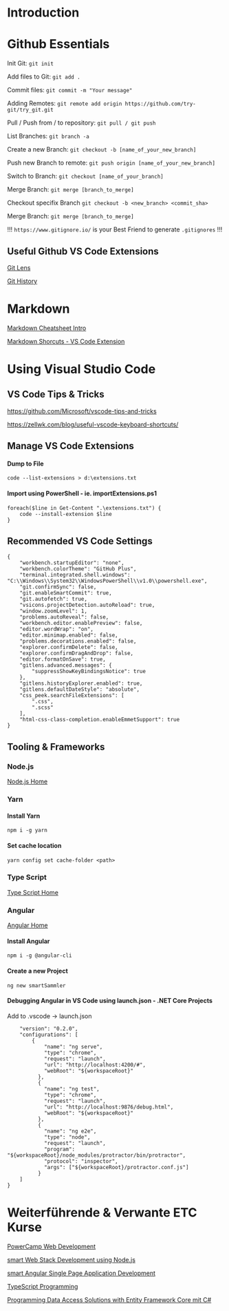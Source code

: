 # Introduction

# Github Essentials

Init Git: `git init`

Add files to Git: `git add .`

Commit files: `git commit -m "Your message"`

Adding Remotes: `git remote add origin https://github.com/try-git/try_git.git`

Pull / Push from / to repository: `git pull / git push`

List Branches: `git branch -a`

Create a new Branch: `git checkout -b [name_of_your_new_branch]`

Push new Branch to remote: `git push origin [name_of_your_new_branch]`

Switch to Branch: `git checkout [name_of_your_branch]`

Merge Branch: `git merge [branch_to_merge]`

Checkout specifix Branch `git checkout -b <new_branch> <commit_sha>`

Merge Branch: `git merge [branch_to_merge]`

!!! `https://www.gitignore.io/` is your Best Friend to generate `.gitignores` !!!

## Useful Github VS Code Extensions

[Git Lens](https://marketplace.visualstudio.com/items?itemName=eamodio.gitlens)

[Git History](https://marketplace.visualstudio.com/items?itemName=donjayamanne.githistory)

# Markdown

[Markdown Cheatsheet Intro](https://github.com/adam-p/markdown-here/wiki/Markdown-Cheatsheet)

[Markdown Shorcuts - VS Code Extension](https://marketplace.visualstudio.com/items?itemName=mdickin.markdown-shortcuts)

# Using Visual Studio Code

## VS Code Tips & Tricks

https://github.com/Microsoft/vscode-tips-and-tricks

https://zellwk.com/blog/useful-vscode-keyboard-shortcuts/

## Manage VS Code Extensions

#### Dump to File

```
code --list-extensions > d:\extensions.txt
```

#### Import using PowerShell - ie. importExtensions.ps1

```
foreach($line in Get-Content ".\extensions.txt") {
    code --install-extension $line
}
```

## Recommended VS Code Settings

```
{
    "workbench.startupEditor": "none",
    "workbench.colorTheme": "GitHub Plus",
    "terminal.integrated.shell.windows": "C:\\Windows\\System32\\WindowsPowerShell\\v1.0\\powershell.exe",
    "git.confirmSync": false,
    "git.enableSmartCommit": true,
    "git.autofetch": true,
    "vsicons.projectDetection.autoReload": true,
    "window.zoomLevel": 1,
    "problems.autoReveal": false,
    "workbench.editor.enablePreview": false,
    "editor.wordWrap": "on",
    "editor.minimap.enabled": false,
    "problems.decorations.enabled": false,
    "explorer.confirmDelete": false,
    "explorer.confirmDragAndDrop": false,
    "editor.formatOnSave": true,
    "gitlens.advanced.messages": {
        "suppressShowKeyBindingsNotice": true
    },
    "gitlens.historyExplorer.enabled": true,
    "gitlens.defaultDateStyle": "absolute",
    "css_peek.searchFileExtensions": [
        ".css",
        ".scss"
    ],
    "html-css-class-completion.enableEmmetSupport": true
}
```

## Tooling & Frameworks

### Node.js

[Node.js Home](https://nodejs.org)

### Yarn

#### Install Yarn

```
npm i -g yarn
```

#### Set cache location

```
yarn config set cache-folder <path>
```

### Type Script

[Type Script Home](http://typescriptlang.org/)

### Angular

[Angular Home](https://angular.io/)

#### Install Angular

```
npm i -g @angular-cli
```

#### Create a new Project

```
ng new smartSammler
```

#### Debugging Angular in VS Code using launch.json - .NET Core Projects

Add to .vscode -> launch.json

```{
    "version": "0.2.0",
    "configurations": [
        {
            "name": "ng serve",
            "type": "chrome",
            "request": "launch",
            "url": "http://localhost:4200/#",
            "webRoot": "${workspaceRoot}"
          },
          {
            "name": "ng test",
            "type": "chrome",
            "request": "launch",
            "url": "http://localhost:9876/debug.html",
            "webRoot": "${workspaceRoot}"
          },
          {
            "name": "ng e2e",
            "type": "node",
            "request": "launch",
            "program": "${workspaceRoot}/node_modules/protractor/bin/protractor",
            "protocol": "inspector",
            "args": ["${workspaceRoot}/protractor.conf.js"]
          }
    ]
}
```

# Weiterführende & Verwante ETC Kurse

[PowerCamp Web Development](https://www.etc.at/seminare/PCWD/)

[smart Web Stack Development using Node.js](https://www.etc.at/seminare/swsd/)

[smart Angular Single Page Application Development ](https://www.etc.at/seminare/sAJS2NET/)

[TypeScript Programming](https://www.etc.at/seminare/GKTYPES/)

[Programming Data Access Solutions with Entity Framework Core mit C#](https://www.etc.at/seminare/GKDAS/)
